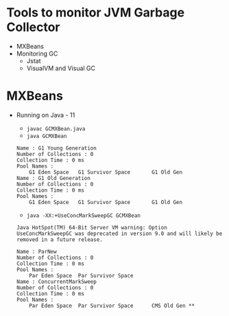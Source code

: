 # Tools to monitor JVM Garbage Collector
*   MXBeans
*   Monitoring GC
    *   Jstat
    *   VisualVM and Visual GC
  
# MXBeans

*   Running on Java - 11
    *   `javac GCMXBean.java`
    *   `java GCMXBean`
  
    ```
    Name : G1 Young Generation
    Number of Collections : 0
    Collection Time : 0 ms
    Pool Names : 
        G1 Eden Space   G1 Survivor Space       G1 Old Gen
    Name : G1 Old Generation
    Number of Collections : 0
    Collection Time : 0 ms
    Pool Names : 
        G1 Eden Space   G1 Survivor Space       G1 Old Gen
    ```

    * `java -XX:+UseConcMarkSweepGC GCMXBean`
    
    ```
    Java HotSpot(TM) 64-Bit Server VM warning: Option UseConcMarkSweepGC was deprecated in version 9.0 and will likely be removed in a future release.
    
    Name : ParNew
    Number of Collections : 0
    Collection Time : 0 ms
    Pool Names : 
        Par Eden Space  Par Survivor Space
    Name : ConcurrentMarkSweep
    Number of Collections : 0
    Collection Time : 0 ms
    Pool Names : 
        Par Eden Space  Par Survivor Space      CMS Old Gen **
    ```